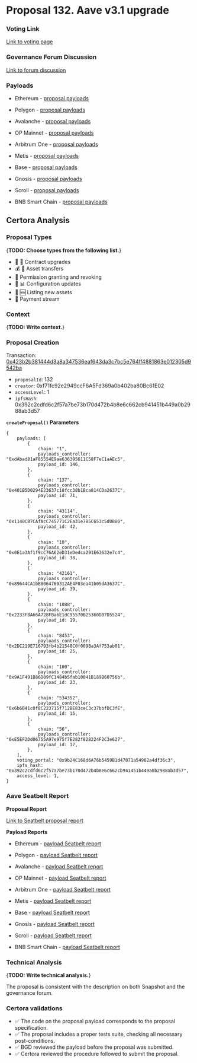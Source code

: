 # Proposal 132. Aave v3.1 upgrade

### Voting Link
[Link to voting page](https://vote.onaave.com/proposal/?proposalId=132)

### Governance Forum Discussion
[Link to forum discussion](https://governance.aave.com/t/bgd-aave-v3-1-and-aave-origin/17305)

### Payloads

* Ethereum - [proposal payloads](https://etherscan.io/address/0x3bf13188225532Dbd685E2c61b78764F97082D7C)

* Polygon - [proposal payloads](https://polygonscan.com/address/0xA90ea303522c0df5028687aF2aD6D9231325Abe1)

* Avalanche - [proposal payloads](https://snowtrace.io/address/0x790B67496cB43b25527451Ff8f954e9198EC9bAb)

* OP Mainnet - [proposal payloads](https://optimistic.etherscan.io/address/0x9F6C2BC9464213b3C71B2b19A80fc3d56a48342F)

* Arbitrum One - [proposal payloads](https://arbiscan.io/address/0x9F6C2BC9464213b3C71B2b19A80fc3d56a48342F)

* Metis - [proposal payloads](https://explorer.metis.io/address/0x9720ce2Cd5742197D6793723B256282a8920Ed86)

* Base - [proposal payloads](https://basescan.org/address/0x0Ec40C6dA8C7fc6E39BBCe8c6f24c894389a69A7)

* Gnosis - [proposal payloads](https://gnosisscan.io/address/0xb7F0202604eF32AaAbdD79053a8777e928EdF70E)

* Scroll - [proposal payloads](https://scrollscan.com/address/0xa91a89a230568A86FC3E72610baeB0D917453790)

* BNB Smart Chain - [proposal payloads](https://bscscan.com/address/0xCa6dFc503f7024CB599Be40628232D74393C5d70)



## Certora Analysis

### Proposal Types
{**TODO: Choose types from the following list.**}
* :scroll: :small_red_triangle: Contract upgrades
* :moneybag: :receipt: Asset transfers
* :handshake: Permission granting and revoking
* :wrench: :bar_chart: Configuration updates
* :gem: :new: Listing new assets
* :bank: Payment stream

### Context
{**TODO: Write context.**}

### Proposal Creation
Transaction: [0x423b2b381444d3a8a347536eaf643da3c7bc5e764ff4881863e012305d9542ba](https://etherscan.io/tx/0x423b2b381444d3a8a347536eaf643da3c7bc5e764ff4881863e012305d9542ba)
- `proposalId`: 132
- `creator`: 0xf71fc92e2949ccF6A5Fd369a0b402ba80Bc61E02
- `accessLevel`: 1
- `ipfsHash`: 0x392c2cdfd6c2f57a7be73b170d472b4b8e6c662cb941451b449a0b2988ab3d57

**`createProposal()` Parameters**
```
{
    payloads: [
        {
            chain: "1",
            payloads_controller: "0xdAbad81aF85554E9ae636395611C58F7eC1aAEc5",
            payload_id: 146,
        },
        {
            chain: "137",
            payloads_controller: "0x401B5D0294E23637c18fcc38b1Bca814CDa2637C",
            payload_id: 71,
        },
        {
            chain: "43114",
            payloads_controller: "0x1140CB7CAfAcC745771C2Ea31e7B5C653c5d0B80",
            payload_id: 42,
        },
        {
            chain: "10",
            payloads_controller: "0x0E1a3Af1f9cC76A62eD31eDedca291E63632e7c4",
            payload_id: 38,
        },
        {
            chain: "42161",
            payloads_controller: "0x89644CA1bB8064760312AE4F03ea41b05dA3637C",
            payload_id: 39,
        },
        {
            chain: "1088",
            payloads_controller: "0x2233F8A66A728FBa6E1dC95570B25360D07D5524",
            payload_id: 19,
        },
        {
            chain: "8453",
            payloads_controller: "0x2DC219E716793fb4b21548C0f009Ba3Af753ab01",
            payload_id: 25,
        },
        {
            chain: "100",
            payloads_controller: "0x9A1F491B86D09fC1484b5fab10041B189B60756b",
            payload_id: 23,
        },
        {
            chain: "534352",
            payloads_controller: "0x6b6B41c0f8C223715f712BE83ceC3c37bbfDC3fE",
            payload_id: 15,
        },
        {
            chain: "56",
            payloads_controller: "0xE5EF2Dd06755A97e975f7E282f828224F2C3e627",
            payload_id: 17,
        },
    ],
    voting_portal: "0x9b24C168d6A76b5459B1d47071a54962a4df36c3",
    ipfs_hash: "0x392c2cdfd6c2f57a7be73b170d472b4b8e6c662cb941451b449a0b2988ab3d57",
    access_level: 1,
}
```

### Aave Seatbelt Report
**Proposal Report**

[Link to Seatbelt proposal report](https://github.com/bgd-labs/seatbelt-gov-v3/blob/main/reports/proposals/132.md)

**Payload Reports**

* Ethereum - [payload Seatbelt report](https://github.com/bgd-labs/seatbelt-gov-v3/blob/main/reports/payloads/1/0xdAbad81aF85554E9ae636395611C58F7eC1aAEc5/146.md)

* Polygon - [payload Seatbelt report](https://github.com/bgd-labs/seatbelt-gov-v3/blob/main/reports/payloads/137/0x401B5D0294E23637c18fcc38b1Bca814CDa2637C/71.md)

* Avalanche - [payload Seatbelt report](https://github.com/bgd-labs/seatbelt-gov-v3/blob/main/reports/payloads/43114/0x1140CB7CAfAcC745771C2Ea31e7B5C653c5d0B80/42.md)

* OP Mainnet - [payload Seatbelt report](https://github.com/bgd-labs/seatbelt-gov-v3/blob/main/reports/payloads/10/0x0E1a3Af1f9cC76A62eD31eDedca291E63632e7c4/38.md)

* Arbitrum One - [payload Seatbelt report](https://github.com/bgd-labs/seatbelt-gov-v3/blob/main/reports/payloads/42161/0x89644CA1bB8064760312AE4F03ea41b05dA3637C/39.md)

* Metis - [payload Seatbelt report](https://github.com/bgd-labs/seatbelt-gov-v3/blob/main/reports/payloads/1088/0x2233F8A66A728FBa6E1dC95570B25360D07D5524/19.md)

* Base - [payload Seatbelt report](https://github.com/bgd-labs/seatbelt-gov-v3/blob/main/reports/payloads/8453/0x2DC219E716793fb4b21548C0f009Ba3Af753ab01/25.md)

* Gnosis - [payload Seatbelt report](https://github.com/bgd-labs/seatbelt-gov-v3/blob/main/reports/payloads/100/0x9A1F491B86D09fC1484b5fab10041B189B60756b/23.md)

* Scroll - [payload Seatbelt report](https://github.com/bgd-labs/seatbelt-gov-v3/blob/main/reports/payloads/534352/0x6b6B41c0f8C223715f712BE83ceC3c37bbfDC3fE/15.md)

* BNB Smart Chain - [payload Seatbelt report](https://github.com/bgd-labs/seatbelt-gov-v3/blob/main/reports/payloads/56/0xE5EF2Dd06755A97e975f7E282f828224F2C3e627/17.md)


### Technical Analysis
{**TODO: Write technical analysis.**}

The proposal is consistent with the description on both Snapshot and the governance forum.

### Certora validations
* :white_check_mark: The code on the proposal payload corresponds to the proposal specification.
* :white_check_mark: The proposal includes a proper tests suite, checking all necessary post-conditions.
* :white_check_mark: BGD reviewed the payload before the proposal was submitted.
* :white_check_mark: Certora reviewed the procedure followed to submit the proposal.